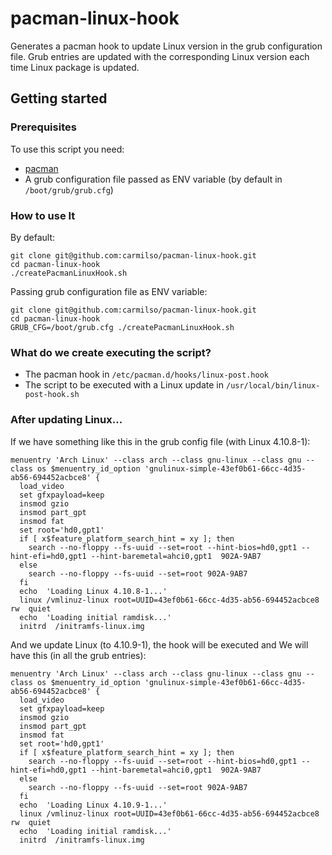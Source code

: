 # pacman-linux-hook
Generates a pacman hook to update Linux version in the grub configuration file. Grub entries are updated with the corresponding Linux version each time Linux package is updated.

## Getting started

### Prerequisites
To use this script you need:
* [pacman](https://www.archlinux.org/pacman/)
* A grub configuration file passed as ENV variable (by default in `/boot/grub/grub.cfg`)

### How to use It
By default:

```
git clone git@github.com:carmilso/pacman-linux-hook.git
cd pacman-linux-hook
./createPacmanLinuxHook.sh
```
Passing grub configuration file as ENV variable:

```
git clone git@github.com:carmilso/pacman-linux-hook.git
cd pacman-linux-hook
GRUB_CFG=/boot/grub.cfg ./createPacmanLinuxHook.sh
```

### What do we create executing the script?
* The pacman hook in `/etc/pacman.d/hooks/linux-post.hook`
* The script to be executed with a Linux update in `/usr/local/bin/linux-post-hook.sh`

### After updating Linux...

If we have something like this in the grub config file (with Linux 4.10.8-1):

```
menuentry 'Arch Linux' --class arch --class gnu-linux --class gnu --class os $menuentry_id_option 'gnulinux-simple-43ef0b61-66cc-4d35-ab56-694452acbce8' {
  load_video
  set gfxpayload=keep
  insmod gzio
  insmod part_gpt
  insmod fat
  set root='hd0,gpt1'
  if [ x$feature_platform_search_hint = xy ]; then
    search --no-floppy --fs-uuid --set=root --hint-bios=hd0,gpt1 --hint-efi=hd0,gpt1 --hint-baremetal=ahci0,gpt1  902A-9AB7
  else
    search --no-floppy --fs-uuid --set=root 902A-9AB7
  fi
  echo  'Loading Linux 4.10.8-1...'
  linux /vmlinuz-linux root=UUID=43ef0b61-66cc-4d35-ab56-694452acbce8 rw  quiet
  echo  'Loading initial ramdisk...'
  initrd  /initramfs-linux.img
```

And we update Linux (to 4.10.9-1), the hook will be executed and We will have this (in all the grub entries):

```
menuentry 'Arch Linux' --class arch --class gnu-linux --class gnu --class os $menuentry_id_option 'gnulinux-simple-43ef0b61-66cc-4d35-ab56-694452acbce8' {
  load_video
  set gfxpayload=keep
  insmod gzio
  insmod part_gpt
  insmod fat
  set root='hd0,gpt1'
  if [ x$feature_platform_search_hint = xy ]; then
    search --no-floppy --fs-uuid --set=root --hint-bios=hd0,gpt1 --hint-efi=hd0,gpt1 --hint-baremetal=ahci0,gpt1  902A-9AB7
  else
    search --no-floppy --fs-uuid --set=root 902A-9AB7
  fi
  echo  'Loading Linux 4.10.9-1...'
  linux /vmlinuz-linux root=UUID=43ef0b61-66cc-4d35-ab56-694452acbce8 rw  quiet
  echo  'Loading initial ramdisk...'
  initrd  /initramfs-linux.img
```
